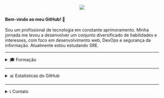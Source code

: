 <p align="center">
<img src="https://github.com/user-attachments/assets/d32a11de-2265-45a2-a861-3dd117be0eb3" width=540>
</p>

#### Bem-vindo ao meu GitHub! 👋

Sou um profissional de tecnologia em constante aprimoramento. Minha jornada me levou a desenvolver um conjunto diversificado de habilidades e interesses, com foco em desenvolvimento web, DevOps e segurança da informação. Atualmente estou estudando SRE.

---

<details>
<summary>🎓 Formação</summary>
<br>

> <table>
>  <tr>
>    <td> <a href="#"> <img src="https://github.com/user-attachments/assets/bc581641-3815-448f-8ce8-18882751f6e1" height=14> <a/> </td>
>   </tr> 
> </table>
> <details>
> <summary>🖥️ Análise e Desenvolvimento de Sistemas</summary>
> <br>
> <b>Graduação com foco em Project-Based Learning (PBL)</b>
> 
> <br>Data de início: 15/08/2023
> <br>
> Data de conclusão: 30/06/2025<br>
>
> <b>Resumo</b><br>
>
> * Desenvolvi meu conhecimento teórico e minhas habilidades de programação e de arquitetura de sistemas;
> * O trabalho em equipe era fortemente incentivado. Busquei ser comunicativo e usar linguagem clara;
>
> </details>
>
> <details>
> <summary>📚 Nano Courses</summary>
> <br>
> <b>Cursos de curta duração</b>
> <br><br>
>
> * Algoritmos: Aprenda a programar
> * Banco de Dados Oracle
> * Big Data
> * Big Data & Analytics
> * Biohacking, Deep Web e Criptografia
> * Blockchain
> * Blockchain Advanced
> * Cloud Fundamentals, Administration and Solution Architect
> * Códigos de Alta Performance
> * Compliance e Quality Assurance
> * Comunicação e Semiótica
> * Cybersecurity
> * Cybersecurity Hacker Skills
> * Data Visualization
> * Design Thinking
> * DevOps & Agile Culture
> * Django Web Framework
> * Engenharia de Software
> * Estatística para Soluções em TI
> * Estruturas de Computadores
> * Ethical Hacking
> * Front End
> * Infraestrutura e Interconectividade
> * Inteligência Artificial e Computacional
> * Inteligência e Contrainteligência
> * Java Advanced Frameworks
> * Java Development
> * Java Fundamentos
> * Leadership Communication
> * Linux Fundamentos
> * Programação em Banco de Dados
> * Programação para Jogos Digitais
> * Python
> * Python Development
> * Resolvendo Problemas com Matemática
> * Responsive Web Development
> * Sensores e Circuitos Digitais
> * Services Architecture / API / Mobile Architecture
> * Soluções Tecnológicas Emergentes
> * User Experience
> * Wordpress na Prática
>
> </details>
>
> <details>
> <summary>🔍 Future Makers</summary>
> <br>
> <b>Iniciação Científica</b>
> <br><br>
> Fiz parte de uma equipe que desenvolveu um jogo que se comunicava com um serviço de visão computacional para registrar eventos de reciclagem. A cada reciclagem, era gerado um QR Code, e o jogo
> era capaz de abrir a câmera do dispositivo para escanear o código, que era convertido em alimento para um pet virtual.
> <br><br>
> <b>Ferramentas</b><br><br>
>
> <b>🎮 Unity</b>:
> * Comunicação com backend .NET (por requisições HTTP);
> * Comunicação com serviço de visão computacional (por scan de QR Code);
> * Desenvolvimento do jogo para sistemas Android.
> 
> <b>🔋 .NET</b>:
> * Comunicação com MongoDB;
> * Login e registro de usuários;
> * Registro de reciclagens.
> * Validação da assinatura digital do serviço de visão computacional;
> 
> <b>💾 MongoDB</b>:
> * Armazenamento de dados dos jogadores;
> * Armazenamento de registros de reciclagem.
> 
> <b>📷 Roboflow</b>:
> * Roboflow Inference Server com Python, para reconhecimento de imagens de material reciclável;
> * Comunicação com backend (por envio de assinatura digital e dados de reciclagem);
> * Flask Web App para exibição de QR Code.
> 
> <b>🌩️ Microsoft Azure</b>:
> * Hospedagem de backend em máquina virtual;
> * Hospedagem do serviço de visão computacional em máquina virtual;
> * Hospedagem de MongoDB em Azure Cosmos DB.
>
> ---
> <table>
>  <tr>
>    <td> <a href="#"><img src="https://github.com/user-attachments/assets/cb6cedcb-56f4-49cc-b696-e1a710593d35" height=14><a/> </td>
>   </tr> 
> </table>
>
> <details>
> <summary>☕ Web Back-End (Java) - Santander Coders 2023 | 2º Semestre</summary>
> <br>
> <b>Formação online síncrona</b>
> 
> <br>Carga horária: 324 horas
> <br>
> <br>Data de início: 09/01/2024
> <br>
> Data de conclusão: 22/05/2024<br>
> 
> <b>Resumo</b><br>
> 
> * Criação e consumo de APIs RESTful;
> * Gestão de dependências e empacotamento (Gradle e Maven);
> * Java Date and Time;
> * Java Threads;
> * Padrões de projeto;
> * Princípios SOLID;
> * Programação funcional;
> * Programação Web;
> * Spring Framework;
> * Testes automatizados (JUnit, Mockito e Selenium).
> </details>
> 
> 
> <details>
> <summary>♻️ DevOps - Santander Coders 2024 | 1º Semestre</summary>
> <br>
> <b>Formação online síncrona</b>
> 
> <br>Carga horária: 324 horas
> <br>
> <br>Data de início: 31/07/2024
> <br>
> Data de conclusão: 04/12/2024<br>
> 
> <b>Resumo</b><br>
> 
> <b>🐧 Linux</b>:
> * Configuração de servidores web (Apache e NGINX);
> * Configurações de rede;
> * Gerenciamento de processos;
> * Particionamento de disco;
> * Shell scripts (automação de tarefas);
> * Sistema de arquivos.
> 
> <b>🔶 Git</b>:
> * GitHub Actions (automatização de fluxos de trabalho - implantação e testes);
> * Padronização de nomenclatura para branches e commits;
> * Serialização de dados (YAML e JSON).
> 
> <b>🌐 Redes</b>:
> * Cálculos de sub-rede;
> * Infraestrutura e dispositivos;
> * Modelos OSI e TCP/IP;
> * Segurança de rede.
> 
> <b>🐋 Conteinerização</b>:
> * Docker.
> 
> <b>⚙️ Provisionamento como Código</b>:
> * Terraform.
> 
> <b>☁️ Serviços Cloud (AWS)</b>:
> * EC2 (virtualização);
> * IAM (controle de acesso);
> * Lambda (execução de código);
> * RDS (bancos de dados relacionais);
> * S3 (armazenamento);
> * SNS (entrega de mensagens);
> * SQS (enfileiramento de mensagens);
> * Well-Architected Framework.
> </details>

> ---

> <table>
>  <tr>
>    <td> <a href="#"><img src="https://github.com/user-attachments/assets/ca36fc1f-0533-4076-bf2f-2a42f3928990" height=14><a/> </td>
>   </tr> 
> </table>
> 
> <details>
> <summary>💻 Tecnologia e Desenvolvimento Pessoal</summary>
> <br>
> 
> * [Certificado de Conclusão](https://cursos.alura.com.br/user/igor-ribeiro2334/fullCertificate/9e0f7587c327aab62f9e18b0ba66617e)
> 
> </details>

> ---

> <table>
>  <tr>
>    <td> <a href="#"><img src="https://github.com/user-attachments/assets/f7e65f68-aced-4ae4-b4bd-6bb6330bb5a1" height=9><a/> </td>
>   </tr> 
> </table>
> 
> <details>
> <summary>🔐 Ciência de Dados e Segurança Cibernética</summary>
> <br>
> 
> * [Perfil](https://www.coursera.org/user/2c2c42d8f55a9ce8a37d38fe9e82aed9)
> 
> </details>

</details>

---

<details>
<summary>📊 Estatísticas do GitHub</summary>
<br>
    
<div align="center">
    
  <img height=200 src="https://github-readme-stats.vercel.app/api?username=igor-u&theme=cobalt2&hide_border=true&include_all_commits=false&count_private=false&show=prs_merged&rank_icon=github&text_bold=false&bg_color=000000&title_color=9B0000&text_color=DBDBDB" alt="Igor Ribeiro's GitHub Stats"/>
  <img height=200 src="https://github-readme-stats.vercel.app/api/top-langs/?username=igor-u&hide_progress=false&theme=cobalt2&hide_border=true&include_all_commits=false&count_private=false&layout=compact&langs_count=10&bg_color=000000&title_color=9B0000&text_color=DBDBDB" alt="Most Used Languages"/>
  
</div>

</details>

---

<details>
<summary>📞 Contato</summary>

<br>

> [![Gmail](assets/Gmail.svg)](mailto:igor.ribeiro2334@gmail.com)
> |---|
> [![LinkedIn](assets/LinkedIn.svg)](https://www.linkedin.com/in/igorribeiro12/)

</details>
